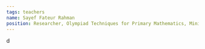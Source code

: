 ```yaml
---
tags: teachers
name: Sayef Fateur Rahman
position: Researcher, Olympiad Techniques for Primary Mathematics, Ministry of Primary and Mass Education, Government of the Public Republic of Bangladesh
---
```


d
